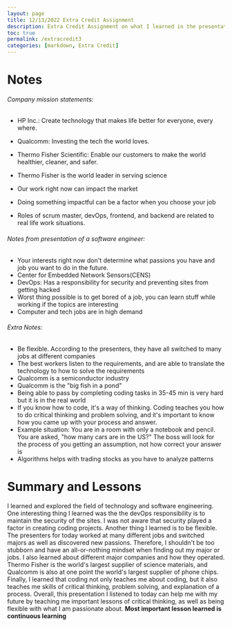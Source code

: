```yaml
---
layout: page
title: 12/13/2022 Extra Credit Assignment
description: Extra Credit Assignment on what I learned in the presentation.
toc: true
permalink: /extracredit3
categories: [markdown, Extra Credit]
---
```

# Notes

###### Company mission statements:
- HP Inc.: Create technology that makes life better for everyone, every where.
- Qualcomm: Investing the tech the world loves.
- Thermo Fisher Scientific: Enable our customers to make the world healthier, cleaner, and safer.

- Thermo Fisher is the world leader in serving science
- Our work right now can impact the market
- Doing something impactful can be a factor when you choose your job
- Roles of scrum master, devOps, frontend, and backend are related to real life work situations.

###### Notes from presentation of a software engineer:
- Your interests right now don't determine what passions you have and job you want to do in the future.
- Center for Embedded Network Sensors(CENS)
- DevOps: Has a responsibility for security and preventing sites from getting hacked
- Worst thing possible is to get bored of a job, you can learn stuff while working if the topics are interesting
- Computer and tech jobs are in high demand

###### Extra Notes:
- Be flexible. According to the presenters, they have all switched to many jobs at different companies
- The best workers listen to the requirements, and are able to translate the technology to how to solve the requirements
- Qualcomm is a semiconductor industry
- Qualcomm is the "big fish in a pond"
- Being able to pass by completing coding tasks in 35-45 min is very hard but it is in the real world
- If you know how to code, it's a way of thinking. Coding teaches you how to do critical thinking and problem solving, and it's important to know how you came up with your process and answer.
- Example situation: You are in a room with only a notebook and pencil. You are asked, "how many cars are in the US?" The boss will look for the process of you getting an assumption, not how correct your answer is
- Algorithms helps with trading stocks as you have to analyze patterns

# Summary and Lessons

I learned and explored the field of technology and software engineering. One interesting thing I learned was the the devOps responsibility is to maintain the security of the sites. I was not aware that security played a factor in creating coding projects. Another thing I learned is to be flexible. The presenters for today worked at many different jobs and switched majors as well as discovered new passions. Therefore, I shouldn't be too stubborn and have an all-or-nothing mindset when finding out my major or jobs. I also learned about different major companies and how they operated. Thermo Fisher is the world's largest supplier of science materials, and Qualcomm is also at one point the world's largest supplier of phone chips. Finally, I learned that coding not only teaches me about coding, but it also teaches me skills of critical thinking, problem solving, and explanation of a process. Overall, this presentation I listened to today can help me with my future by teaching me important lessons of critical thinking, as well as being flexible with what I am passionate about.
**Most important lesson learned is continuous learning**